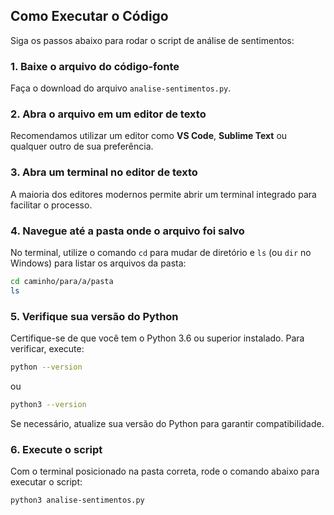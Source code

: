 ## Como Executar o Código

Siga os passos abaixo para rodar o script de análise de sentimentos:

### 1. Baixe o arquivo do código-fonte
Faça o download do arquivo `analise-sentimentos.py`.

### 2. Abra o arquivo em um editor de texto
Recomendamos utilizar um editor como **VS Code**, **Sublime Text** ou qualquer outro de sua preferência.

### 3. Abra um terminal no editor de texto
A maioria dos editores modernos permite abrir um terminal integrado para facilitar o processo.

### 4. Navegue até a pasta onde o arquivo foi salvo
No terminal, utilize o comando `cd` para mudar de diretório e `ls` (ou `dir` no Windows) para listar os arquivos da pasta:

```bash
cd caminho/para/a/pasta
ls
```

### 5. Verifique sua versão do Python
Certifique-se de que você tem o Python 3.6 ou superior instalado. Para verificar, execute:

```bash
python --version
```

ou 

```bash
python3 --version
```

Se necessário, atualize sua versão do Python para garantir compatibilidade.

### 6. Execute o script
Com o terminal posicionado na pasta correta, rode o comando abaixo para executar o script:

```bash
python3 analise-sentimentos.py
```
